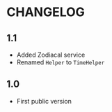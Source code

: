 CHANGELOG
==========

1.1
----

 * Added Zodiacal service
 * Renamed `Helper` to `TimeHelper`

1.0
----

 * First public version